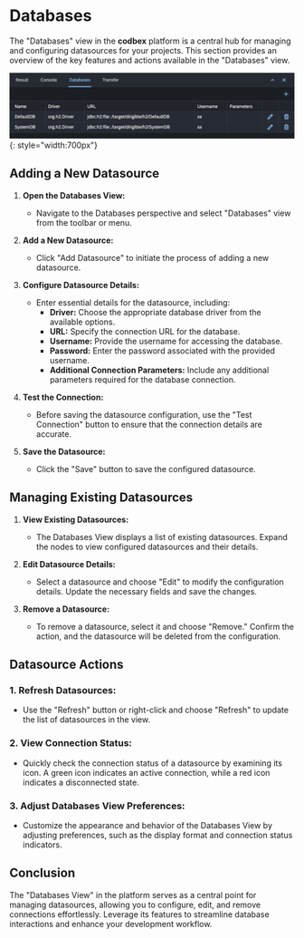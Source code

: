 # Databases

The "Databases" view in the __codbex__ platform is a central hub for managing and configuring datasources for your projects. This section provides an overview of the key features and actions available in the "Databases" view.

![Databases](../../images/tooling/database/databases.png){: style="width:700px"}

## Adding a New Datasource

1. **Open the Databases View:**
   - Navigate to the Databases perspective and select "Databases" view from the toolbar or menu.

2. **Add a New Datasource:**
   - Click "Add Datasource" to initiate the process of adding a new datasource.

3. **Configure Datasource Details:**
   - Enter essential details for the datasource, including:
      - **Driver:** Choose the appropriate database driver from the available options.
      - **URL:** Specify the connection URL for the database.
      - **Username:** Provide the username for accessing the database.
      - **Password:** Enter the password associated with the provided username.
      - **Additional Connection Parameters:** Include any additional parameters required for the database connection.

4. **Test the Connection:**
   - Before saving the datasource configuration, use the "Test Connection" button to ensure that the connection details are accurate.

5. **Save the Datasource:**
   - Click the "Save" button to save the configured datasource.

## Managing Existing Datasources

1. **View Existing Datasources:**
   - The Databases View displays a list of existing datasources. Expand the nodes to view configured datasources and their details.

2. **Edit Datasource Details:**
   - Select a datasource and choose "Edit" to modify the configuration details. Update the necessary fields and save the changes.

3. **Remove a Datasource:**
   - To remove a datasource, select it and choose "Remove." Confirm the action, and the datasource will be deleted from the configuration.

## Datasource Actions

### 1. **Refresh Datasources:**
   - Use the "Refresh" button or right-click and choose "Refresh" to update the list of datasources in the view.

### 2. **View Connection Status:**
   - Quickly check the connection status of a datasource by examining its icon. A green icon indicates an active connection, while a red icon indicates a disconnected state.

### 3. **Adjust Databases View Preferences:**
   - Customize the appearance and behavior of the Databases View by adjusting preferences, such as the display format and connection status indicators.

## Conclusion

The "Databases View" in the platform serves as a central point for managing datasources, allowing you to configure, edit, and remove connections effortlessly. Leverage its features to streamline database interactions and enhance your development workflow.
